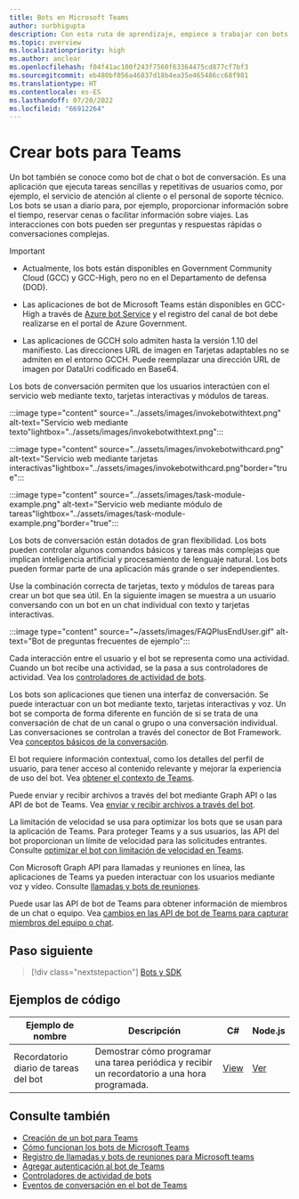 ```yaml
---
title: Bots en Microsoft Teams
author: surbhigupta
description: Con esta ruta de aprendizaje, empiece a trabajar con bots conversacionales en Microsoft Teams y sus ejemplos de código.
ms.topic: overview
ms.localizationpriority: high
ms.author: anclear
ms.openlocfilehash: f04f41ac100f243f7560f63364475cd877cf7bf3
ms.sourcegitcommit: eb480bf056a46837d18b4ea35e465486cc68f981
ms.translationtype: HT
ms.contentlocale: es-ES
ms.lasthandoff: 07/20/2022
ms.locfileid: "66912264"
---
```

# <a name="build-bots-for-teams"></a>Crear bots para Teams

Un bot también se conoce como bot de chat o bot de conversación. Es una aplicación que ejecuta tareas sencillas y repetitivas de usuarios como, por ejemplo, el servicio de atención al cliente o el personal de soporte técnico. Los bots se usan a diario para, por ejemplo, proporcionar información sobre el tiempo, reservar cenas o facilitar información sobre viajes. Las interacciones con bots pueden ser preguntas y respuestas rápidas o conversaciones complejas.

> [!IMPORTANT]
>
> * Actualmente, los bots están disponibles en Government Community Cloud (GCC) y GCC-High, pero no en el Departamento de defensa (DOD).
>
> * Las aplicaciones de bot de Microsoft Teams están disponibles en GCC-High a través de [Azure bot Service](/azure/bot-service/how-to-deploy-gov-cloud-high) y el registro del canal de bot debe realizarse en el portal de Azure Government.
>
> * Las aplicaciones de GCCH solo admiten hasta la versión 1.10 del manifiesto. Las direcciones URL de imagen en Tarjetas adaptables no se admiten en el entorno GCCH. Puede reemplazar una dirección URL de imagen por DataUri codificado en Base64.

Los bots de conversación permiten que los usuarios interactúen con el servicio web mediante texto, tarjetas interactivas y módulos de tareas.

:::image type="content" source="../assets/images/invokebotwithtext.png" alt-text="Servicio web mediante texto"lightbox="../assets/images/invokebotwithtext.png":::

:::image type="content" source="../assets/images/invokebotwithcard.png" alt-text="Servicio web mediante tarjetas interactivas"lightbox="../assets/images/invokebotwithcard.png"border="true":::

:::image type="content" source="../assets/images/task-module-example.png" alt-text="Servicio web mediante módulo de tareas"lightbox="../assets/images/task-module-example.png"border="true":::

Los bots de conversación están dotados de gran flexibilidad. Los bots pueden controlar algunos comandos básicos y tareas más complejas que implican inteligencia artificial y procesamiento de lenguaje natural. Los bots pueden formar parte de una aplicación más grande o ser independientes.

Use la combinación correcta de tarjetas, texto y módulos de tareas para crear un bot que sea útil. En la siguiente imagen se muestra a un usuario conversando con un bot en un chat individual con texto y tarjetas interactivas.

:::image type="content" source="~/assets/images/FAQPlusEndUser.gif" alt-text="Bot de preguntas frecuentes de ejemplo":::

Cada interacción entre el usuario y el bot se representa como una actividad. Cuando un bot recibe una actividad, se la pasa a sus controladores de actividad. Vea los [controladores de actividad de bots](~/bots/bot-basics.md).

Los bots son aplicaciones que tienen una interfaz de conversación. Se puede interactuar con un bot mediante texto, tarjetas interactivas y voz. Un bot se comporta de forma diferente en función de si se trata de una conversación de chat de un canal o grupo o una conversación individual. Las conversaciones se controlan a través del conector de Bot Framework. Vea [conceptos básicos de la conversación](~/bots/how-to/conversations/conversation-basics.md).

El bot requiere información contextual, como los detalles del perfil de usuario, para tener acceso al contenido relevante y mejorar la experiencia de uso del bot. Vea [obtener el contexto de Teams](~/bots/how-to/get-teams-context.md).

Puede enviar y recibir archivos a través del bot mediante Graph API o las API de bot de Teams. Vea [enviar y recibir archivos a través del bot](~/bots/how-to/bots-filesv4.md).

La limitación de velocidad se usa para optimizar los bots que se usan para la aplicación de Teams. Para proteger Teams y a sus usuarios, las API del bot proporcionan un límite de velocidad para las solicitudes entrantes. Consulte [optimizar el bot con limitación de velocidad en Teams](~/bots/how-to/rate-limit.md).

Con Microsoft Graph API para llamadas y reuniones en línea, las aplicaciones de Teams ya pueden interactuar con los usuarios mediante voz y vídeo. Consulte [llamadas y bots de reuniones](~/bots/calls-and-meetings/calls-meetings-bots-overview.md).

Puede usar las API de bot de Teams para obtener información de miembros de un chat o equipo. Vea [cambios en las API de bot de Teams para capturar miembros del equipo o chat](~/resources/team-chat-member-api-changes.md).

<!--- TBD: For quick scanning, see if the above information can be itemized as a list.
--->

## <a name="next-step"></a>Paso siguiente

> [!div class="nextstepaction"]
> [Bots y SDK](~/bots/bot-features.md)

## <a name="code-samples"></a>Ejemplos de código

|Ejemplo de nombre | Descripción | C# | Node.js |
|----------------|-----------------|--------------|--------------|
| Recordatorio diario de tareas del bot| Demostrar cómo programar una tarea periódica y recibir un recordatorio a una hora programada. | [View](https://github.com/OfficeDev/Microsoft-Teams-Samples/tree/main/samples/bot-daily-task-reminder/csharp) | [Ver](https://github.com/OfficeDev/Microsoft-Teams-Samples/tree/main/samples/bot-daily-task-reminder/nodejs) |

## <a name="see-also"></a>Consulte también

* [Creación de un bot para Teams](../resources/bot-v3/bots-create.md)
* [Cómo funcionan los bots de Microsoft Teams](/azure/bot-service/bot-builder-basics-teams)
* [Registro de llamadas y bots de reuniones para Microsoft teams](~/bots/calls-and-meetings/registering-calling-bot.md)
* [Agregar autenticación al bot de Teams](~/bots/how-to/authentication/add-authentication.md)
* [Controladores de actividad de bots](~/bots/bot-basics.md)
* [Eventos de conversación en el bot de Teams](~/bots/how-to/conversations/subscribe-to-conversation-events.md)

